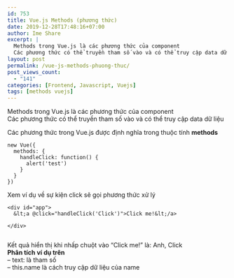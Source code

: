 ```yaml
---
id: 753
title: Vue.js Methods (phương thức)
date: 2019-12-28T17:48:16+07:00
author: Ime Share
excerpt: |
  Methods trong Vue.js là các phương thức của component
  Các phương thức có thể truyền tham số vào và có thể truy cập data dữ liệu
layout: post
permalink: /vue-js-methods-phuong-thuc/
post_views_count:
  - "141"
categories: [Frontend, Javascript, Vuejs]
tags: [methods vuejs]
---
```

Methods trong Vue.js là các phương thức của component  
Các phương thức có thể truyền tham số vào và có thể truy cập data dữ liệu

Các phương thức trong Vue.js được định nghĩa trong thuộc tính **methods**

```
new Vue({
  methods: {
    handleClick: function() {
      alert('test')
    }
  }
})

```

Xem ví dụ về sự kiện click sẽ gọi phương thức xử lý

```
<div id="app">
  &lt;a @click="handleClick('Click')">Click me!&lt;/a>
  
</div>


```

Kết quả hiển thị khi nhấp chuột vào &#8220;Click me!&#8221; là: Anh, Click  
**Phân tích ví dụ trên**  
&#8211; text: là tham số  
&#8211; this.name là cách truy cập dữ liệu của name